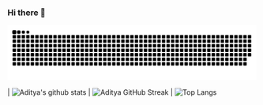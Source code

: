 ### Hi there 👋

<div align="center">
  <img  src="https://github.com/1999AZZAR/1999AZZAR/blob/main/resources/img/grid-snake.svg"
       alt="snake" /></a>
</div>

| ![Aditya's github stats](https://github-readme-stats.vercel.app/api?username=wismo-s&show_icons=true&theme=tokyonight) | ![Aditya GitHub Streak](https://github-readme-streak-stats.herokuapp.com/?user=wismo-s&theme=tokyonight) | ![Top Langs](https://github-readme-stats.vercel.app/api/top-langs/?username=Aditya664&theme=tokyonight)
<!--
**wismo-s/wismo-s** is a ✨ _special_ ✨ repository because its `README.md` (this file) appears on your GitHub profile.

Here are some ideas to get you started:

- 🔭 I’m currently working on ...
- 🌱 I’m currently learning ...
- 👯 I’m looking to collaborate on ...
- 🤔 I’m looking for help with ...
- 💬 Ask me about ...
- 📫 How to reach me: ...
- 😄 Pronouns: ...
- ⚡ Fun fact: ...
-->
